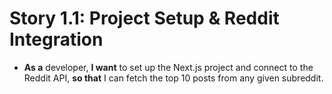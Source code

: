 # **Story 1.1: Project Setup & Reddit Integration**

* **As a** developer, **I want** to set up the Next.js project and connect to the Reddit API, **so that** I can fetch the top 10 posts from any given subreddit.
